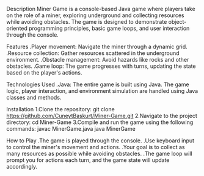 Description
Miner Game is a console-based Java game where players take on the role of a miner, exploring underground and collecting resources while avoiding obstacles. 
The game is designed to demonstrate object-oriented programming principles, basic game loops, and user interaction through the console.

Features
.Player movement: Navigate the miner through a dynamic grid.
.Resource collection: Gather resources scattered in the underground environment.
.Obstacle management: Avoid hazards like rocks and other obstacles.
.Game loop: The game progresses with turns, updating the state based on the player's actions.

Technologies Used
.Java: The entire game is built using Java. The game logic, player interaction, and environment simulation are handled using Java classes and methods.

Installation
1.Clone the repository:
git clone https://github.com/CuneytBaskurt/Miner-Game.git
2.Navigate to the project directory:
cd Miner-Game
3.Compile and run the game using the following commands:
javac MinerGame.java
java MinerGame

How to Play
.The game is played through the console.
.Use keyboard input to control the miner's movement and actions.
.Your goal is to collect as many resources as possible while avoiding obstacles.
.The game loop will prompt you for actions each turn, and the game state will update accordingly.
